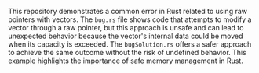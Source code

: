 This repository demonstrates a common error in Rust related to using raw pointers with vectors. The `bug.rs` file shows code that attempts to modify a vector through a raw pointer, but this approach is unsafe and can lead to unexpected behavior because the vector's internal data could be moved when its capacity is exceeded. The `bugSolution.rs` offers a safer approach to achieve the same outcome without the risk of undefined behavior. This example highlights the importance of safe memory management in Rust.